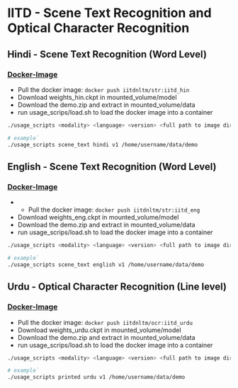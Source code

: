 # IITD - Scene Text Recognition and Optical Character Recognition
## Hindi - Scene Text Recognition (Word Level)
### [Docker-Image](https://hub.docker.com/repository/docker/iitdnltm/str)
- Pull the docker image: `docker push iitdnltm/str:iitd_hin`
- Download weights_hin.ckpt in mounted_volume/model 
- Download the demo.zip and extract in mounted_volume/data
- run usage_scrips/load.sh to load the docker image into a container


```bash
./usage_scripts <modality> <language> <version> <full path to image dir>

# example`
./usage_scripts scene_text hindi v1 /home/username/data/demo
```

## English - Scene Text Recognition (Word Level)
### [Docker-Image](https://hub.docker.com/repository/docker/iitdnltm/str)
- - Pull the docker image: `docker push iitdnltm/str:iitd_eng`
- Download weights_eng.ckpt in mounted_volume/model 
- Download the demo.zip and extract in mounted_volume/data
- run usage_scrips/load.sh to load the docker image into a container


```bash
./usage_scripts <modality> <language> <version> <full path to image dir>

# example`
./usage_scripts scene_text english v1 /home/username/data/demo
```


## Urdu - Optical Character Recognition (Line level)
### [Docker-Image](https://hub.docker.com/repository/docker/iitdnltm/ocr)
- Pull the docker image: `docker push iitdnltm/ocr:iitd_urdu`
- Download weights_urdu.ckpt in mounted_volume/model 
- Download the demo.zip and extract in mounted_volume/data
- run usage_scrips/load.sh to load the docker image into a container


```bash
./usage_scripts <modality> <language> <version> <full path to image dir>

# example`
./usage_scripts printed urdu v1 /home/username/data/demo
```


